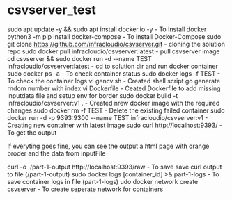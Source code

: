 # csvserver_test

sudo apt update -y && sudo apt install docker.io -y				-	To Install docker
python3 -m pip install docker-compose						-	To install Docker-Compose
sudo git clone https://github.com/infracloudio/csvserver.git			-	cloning the solution repo
sudo docker pull infracloudio/csvserver:latest 					-	pull csvserver image
cd csvserver && sudo docker run -d --name TEST infracloudio/csvserver:latest 	-	cd to solution dir and run docker container
sudo docker ps -a								-	To check container status
sudo docker logs -f TEST							-	To check the container logs
vi gencv.sh									-	Created shell script go generate rndom number with index
vi Dockerfile									-	Ceated Dockerfile to add missing inputdata file and setup env for border
sudo docker build -t infracloudio/csvserver:v1 .				-	Created nrew docker image with the required changes
sudo docker rm -f TEST								-	Delete the existing failed container
sudo docker run -d -p 9393:9300 --name TEST infracloudio/csvserver:v1		-	Creating new container with latest image
sudo curl http://localhost:9393/ 						-	To get the output

If everyting goes fine, you can see the output a html page with orange broder and the data from inputFile

curl -o ./part-1-output http://localhost:9393/raw				- 	To save save curl output to file (/part-1-output)
sudo docker logs [container_id] >& part-1-logs					-	To save container logs in file (part-1-logs)
udo docker network create csvserver						-	To create seperate network for containers
